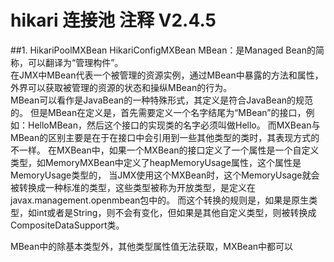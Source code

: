 # hikari 连接池 注释 V2.4.5

##1. HikariPoolMXBean HikariConfigMXBean
MBean：是Managed Bean的简称，可以翻译为“管理构件”。  
在JMX中MBean代表一个被管理的资源实例，通过MBean中暴露的方法和属性，外界可以获取被管理的资源的状态和操纵MBean的行为。  
MBean可以看作是JavaBean的一种特殊形式，其定义是符合JavaBean的规范的。
但是MBean在定义是，首先需要定义一个名字结尾为“MBean”的接口，例如：HelloMBean，然后这个接口的实现类的名字必须叫做Hello。 
而MXBean与MBean的区别主要是在于在接口中会引用到一些其他类型的类时，其表现方式的不一样。
在MXBean中，如果一个MXBean的接口定义了一个属性是一个自定义类型，如MemoryMXBean中定义了heapMemoryUsage属性，这个属性是MemoryUsage类型的，
当JMX使用这个MXBean时，这个MemoryUsage就会被转换成一种标准的类型，这些类型被称为开放类型，是定义在javax.management.openmbean包中的。
而这个转换的规则是，如果是原生类型，如int或者是String，则不会有变化，但如果是其他自定义类型，则被转换成CompositeDataSupport类。

MBean中的除基本类型外，其他类型属性值无法获取，MXBean中都可以